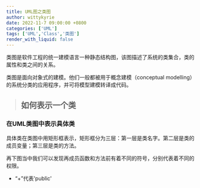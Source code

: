 ```yaml
---
title: UML图之类图
author: wittykyrie
date: 2022-11-7 09:00:00 +0800
categories: ['UML']
tags: ['UML','Class','类图']
render_with_liquid: false
---
```


类图是软件工程的统一建模语言一种静态结构图，该图描述了系统的类集合，类的属性和类之间的关系。

类图是面向对象式的建模。他们一般都被用于概念建模（conceptual modelling）的系统分类的应用程序，并可将模型建模转译成代码。

>## 如何表示一个类

### 在UML类图中表示具体类
具体类在类图中用矩形框表示，矩形框分为三层：第一层是类名字。第二层是类的成员变量；第三层是类的方法。

再下图当中我们可以发现再成员函数和方法前有着不同的符号，分别代表着不同的权限。

- “+”代表'public'

